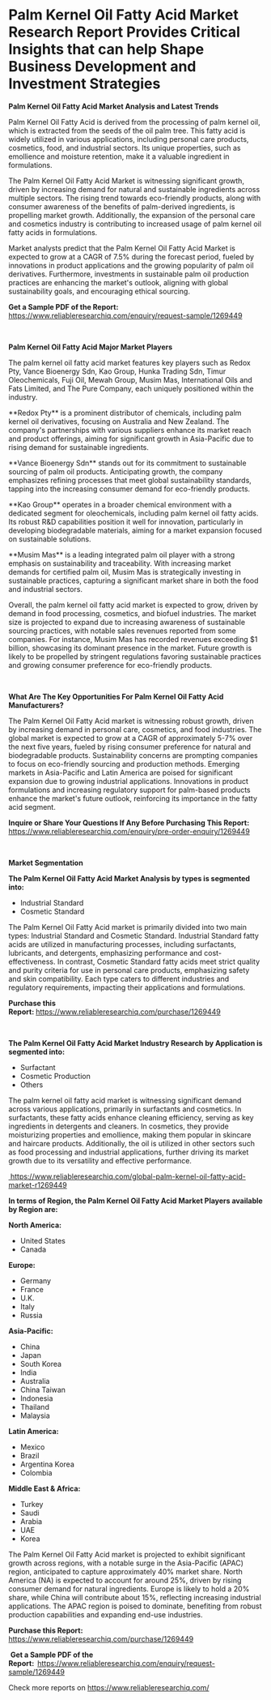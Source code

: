 <p><h1>Palm Kernel Oil Fatty Acid Market Research Report Provides Critical Insights that can help Shape Business Development and Investment Strategies</h1></p><p><strong>Palm Kernel Oil Fatty Acid Market Analysis and Latest Trends</strong></p>
<p><p>Palm Kernel Oil Fatty Acid is derived from the processing of palm kernel oil, which is extracted from the seeds of the oil palm tree. This fatty acid is widely utilized in various applications, including personal care products, cosmetics, food, and industrial sectors. Its unique properties, such as emollience and moisture retention, make it a valuable ingredient in formulations.</p><p>The Palm Kernel Oil Fatty Acid Market is witnessing significant growth, driven by increasing demand for natural and sustainable ingredients across multiple sectors. The rising trend towards eco-friendly products, along with consumer awareness of the benefits of palm-derived ingredients, is propelling market growth. Additionally, the expansion of the personal care and cosmetics industry is contributing to increased usage of palm kernel oil fatty acids in formulations.</p><p>Market analysts predict that the Palm Kernel Oil Fatty Acid Market is expected to grow at a CAGR of 7.5% during the forecast period, fueled by innovations in product applications and the growing popularity of palm oil derivatives. Furthermore, investments in sustainable palm oil production practices are enhancing the market's outlook, aligning with global sustainability goals, and encouraging ethical sourcing.</p></p>
<p><strong>Get a Sample PDF of the Report:&nbsp;</strong> <a href="https://www.reliableresearchiq.com/enquiry/request-sample/1269449?utm_campaign=2212&utm_medium=2&utm_source=Github&utm_content=ia&utm_term=24032025&utm_id=palm-kernel-oil-fatty-acid">https://www.reliableresearchiq.com/enquiry/request-sample/1269449</a></p>
<p>&nbsp;</p>
<p><strong>Palm Kernel Oil Fatty Acid Major Market Players</strong></p>
<p><p>The palm kernel oil fatty acid market features key players such as Redox Pty, Vance Bioenergy Sdn, Kao Group, Hunka Trading Sdn, Timur Oleochemicals, Fuji Oil, Mewah Group, Musim Mas, International Oils and Fats Limited, and The Pure Company, each uniquely positioned within the industry.</p><p>**Redox Pty** is a prominent distributor of chemicals, including palm kernel oil derivatives, focusing on Australia and New Zealand. The company's partnerships with various suppliers enhance its market reach and product offerings, aiming for significant growth in Asia-Pacific due to rising demand for sustainable ingredients.</p><p>**Vance Bioenergy Sdn** stands out for its commitment to sustainable sourcing of palm oil products. Anticipating growth, the company emphasizes refining processes that meet global sustainability standards, tapping into the increasing consumer demand for eco-friendly products.</p><p>**Kao Group** operates in a broader chemical environment with a dedicated segment for oleochemicals, including palm kernel oil fatty acids. Its robust R&D capabilities position it well for innovation, particularly in developing biodegradable materials, aiming for a market expansion focused on sustainable solutions.</p><p>**Musim Mas** is a leading integrated palm oil player with a strong emphasis on sustainability and traceability. With increasing market demands for certified palm oil, Musim Mas is strategically investing in sustainable practices, capturing a significant market share in both the food and industrial sectors.</p><p>Overall, the palm kernel oil fatty acid market is expected to grow, driven by demand in food processing, cosmetics, and biofuel industries. The market size is projected to expand due to increasing awareness of sustainable sourcing practices, with notable sales revenues reported from some companies. For instance, Musim Mas has recorded revenues exceeding $1 billion, showcasing its dominant presence in the market. Future growth is likely to be propelled by stringent regulations favoring sustainable practices and growing consumer preference for eco-friendly products.</p></p>
<p>&nbsp;</p>
<p><strong>What Are The Key Opportunities For Palm Kernel Oil Fatty Acid Manufacturers?</strong></p>
<p><p>The Palm Kernel Oil Fatty Acid market is witnessing robust growth, driven by increasing demand in personal care, cosmetics, and food industries. The global market is expected to grow at a CAGR of approximately 5-7% over the next five years, fueled by rising consumer preference for natural and biodegradable products. Sustainability concerns are prompting companies to focus on eco-friendly sourcing and production methods. Emerging markets in Asia-Pacific and Latin America are poised for significant expansion due to growing industrial applications. Innovations in product formulations and increasing regulatory support for palm-based products enhance the market's future outlook, reinforcing its importance in the fatty acid segment.</p></p>
<p><strong>Inquire or Share Your Questions If Any Before Purchasing This Report:</strong> <a href="https://www.reliableresearchiq.com/enquiry/pre-order-enquiry/1269449?utm_campaign=2212&utm_medium=2&utm_source=Github&utm_content=ia&utm_term=24032025&utm_id=palm-kernel-oil-fatty-acid">https://www.reliableresearchiq.com/enquiry/pre-order-enquiry/1269449</a></p>
<p>&nbsp;</p>
<p><strong>Market Segmentation</strong></p>
<p><strong>The Palm Kernel Oil Fatty Acid Market Analysis by types is segmented into:</strong></p>
<p><ul><li>Industrial Standard</li><li>Cosmetic Standard</li></ul></p>
<p><p>The Palm Kernel Oil Fatty Acid market is primarily divided into two main types: Industrial Standard and Cosmetic Standard. Industrial Standard fatty acids are utilized in manufacturing processes, including surfactants, lubricants, and detergents, emphasizing performance and cost-effectiveness. In contrast, Cosmetic Standard fatty acids meet strict quality and purity criteria for use in personal care products, emphasizing safety and skin compatibility. Each type caters to different industries and regulatory requirements, impacting their applications and formulations.</p></p>
<p><strong>Purchase this Report:&nbsp;</strong><a href="https://www.reliableresearchiq.com/purchase/1269449?utm_campaign=2212&utm_medium=2&utm_source=Github&utm_content=ia&utm_term=24032025&utm_id=palm-kernel-oil-fatty-acid">https://www.reliableresearchiq.com/purchase/1269449</a></p>
<p>&nbsp;</p>
<p><strong>The Palm Kernel Oil Fatty Acid Market Industry Research by Application is segmented into:</strong></p>
<p><ul><li>Surfactant</li><li>Cosmetic Production</li><li>Others</li></ul></p>
<p><p>The palm kernel oil fatty acid market is witnessing significant demand across various applications, primarily in surfactants and cosmetics. In surfactants, these fatty acids enhance cleaning efficiency, serving as key ingredients in detergents and cleaners. In cosmetics, they provide moisturizing properties and emollience, making them popular in skincare and haircare products. Additionally, the oil is utilized in other sectors such as food processing and industrial applications, further driving its market growth due to its versatility and effective performance.</p></p>
<p><a href="https://www.reliableresearchiq.com/global-palm-kernel-oil-fatty-acid-market-r1269449?utm_campaign=2212&utm_medium=2&utm_source=Github&utm_content=ia&utm_term=24032025&utm_id=palm-kernel-oil-fatty-acid">&nbsp;https://www.reliableresearchiq.com/global-palm-kernel-oil-fatty-acid-market-r1269449</a></p>
<p><strong>In terms of Region, the Palm Kernel Oil Fatty Acid Market Players available by Region are:</strong></p>
<p>
    <p> <strong> North America: </strong>
        <ul>
            <li>United States</li>
            <li>Canada</li>
        </ul>
        </p> 
    <p> <strong> Europe: </strong>
        <ul>
            <li>Germany</li>
            <li>France</li>
            <li>U.K.</li>
            <li>Italy</li>
            <li>Russia</li>
        </ul>
        </p> 
    <p> <strong> Asia-Pacific: </strong>
        <ul>
            <li>China</li>
            <li>Japan</li>
            <li>South Korea</li>
            <li>India</li>
            <li>Australia</li>
            <li>China Taiwan</li>
            <li>Indonesia</li>
            <li>Thailand</li>
            <li>Malaysia</li>
        </ul>
        </p> 
    <p> <strong> Latin America: </strong>
        <ul>
            <li>Mexico</li>
            <li>Brazil</li>
            <li>Argentina Korea</li>
            <li>Colombia</li>
        </ul>
        </p> 
    <p> <strong> Middle East & Africa: </strong>
        <ul>
            <li>Turkey</li>
            <li>Saudi</li>
            <li>Arabia</li>
            <li>UAE</li>
            <li>Korea</li>
        </ul>
    </p>
    </p>
<p><p>The Palm Kernel Oil Fatty Acid market is projected to exhibit significant growth across regions, with a notable surge in the Asia-Pacific (APAC) region, anticipated to capture approximately 40% market share. North America (NA) is expected to account for around 25%, driven by rising consumer demand for natural ingredients. Europe is likely to hold a 20% share, while China will contribute about 15%, reflecting increasing industrial applications. The APAC region is poised to dominate, benefiting from robust production capabilities and expanding end-use industries.</p></p>
<p><strong>Purchase this Report: </strong><a href="https://www.reliableresearchiq.com/purchase/1269449?utm_campaign=2212&utm_medium=2&utm_source=Github&utm_content=ia&utm_term=24032025&utm_id=palm-kernel-oil-fatty-acid">https://www.reliableresearchiq.com/purchase/1269449</a></p>
<p>&nbsp;<strong>Get a Sample PDF of the Report:&nbsp;&nbsp;</strong><a href="https://www.reliableresearchiq.com/enquiry/request-sample/1269449?utm_campaign=2212&utm_medium=2&utm_source=Github&utm_content=ia&utm_term=24032025&utm_id=palm-kernel-oil-fatty-acid">https://www.reliableresearchiq.com/enquiry/request-sample/1269449</a></p>
<p><strong></strong></p>
<p>Check more reports on <a href="https://www.reliableresearchiq.com/?utm_campaign=2212&utm_medium=2&utm_source=Github&utm_content=ia&utm_term=24032025&utm_id=palm-kernel-oil-fatty-acid">https://www.reliableresearchiq.com/</a></p>